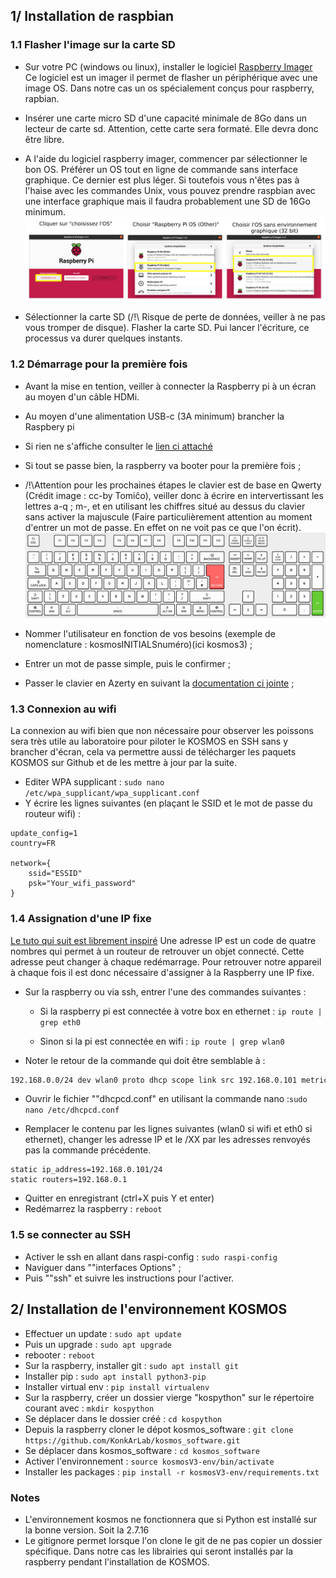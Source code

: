 ## 1/ Installation de raspbian 

### 1.1 Flasher l'image sur la carte SD

 - Sur votre PC (windows ou linux), installer le logiciel [Raspberry Imager](https://www.raspberrypi.com/software/) Ce logiciel est un imager il permet de flasher un périphérique avec une image OS. Dans notre cas un os spécialement conçus pour raspberry, rapbian. 
 - Insérer une carte micro SD d'une capacité minimale de 8Go dans un lecteur de carte sd. Attention, cette carte sera formaté. Elle devra donc être libre.
 - A l'aide du logiciel raspberry imager, commencer par sélectionner le bon OS. Préférer un OS tout en ligne de commande sans interface graphique. Ce dernier est plus léger. Si toutefois vous n'êtes pas à l'haise avec les commandes Unix, vous pouvez prendre raspbian avec une interface graphique mais il faudra probablement une SD de 16Go minimum. 
![IS1-1](pictures/install_software/IS1-1.JPG)
  
 - Sélectionner la carte SD (/!\ Risque de perte de données, veiller à ne pas vous tromper de disque). Flasher la carte SD. Pui lancer l'écriture, ce processus va durer quelques instants. 



### 1.2 Démarrage pour la première fois

 - Avant la mise en tention, veiller à connecter la Raspberry pi à un écran au moyen d'un câble HDMi. 
 - Au moyen d'une alimentation USB-c (3A minimum) brancher la Raspbery pi
 - Si rien ne s'affiche consulter le [lien ci attaché](https://kosmos.fish/wiki/?FormTechno&vue=consulter&action=voir_fiche&id_fiche=ResoluPasDAffichageHdmiAuDemarrageDeL&message=ajout_ok)
 - Si tout se passe bien, la raspberry va booter pour la première fois ;
 - /!\Attention pour les prochaines étapes le clavier est de base en Qwerty (Crédit image : cc-by Tomiĉo), veiller donc à écrire en intervertissant les lettres a-q ; m-, et en utilisant les chiffres situé au dessus du clavier sans activer la majuscule (Faire particulièrement attention au moment d'entrer un mot de passe. En effet on ne voit pas ce que l'on écrit).
![IS1-2](pictures/install_software/IS1-2.JPG)


 - Nommer l'utilisateur en fonction de vos besoins (exemple de nomenclature : kosmosINITIALSnuméro)(ici kosmos3) ;
 - Entrer un mot de passe simple, puis le confirmer ;
 - Passer le clavier en Azerty en suivant la [documentation ci jointe](https://alain-michel.canoprof.fr/eleve/tutoriels/raspberry/premiers-pas-raspberrypi/activities/clavier-en-francais.html) ;

### 1.3 Connexion au wifi
La connexion au wifi bien que non nécessaire pour observer les poissons sera très utile au laboratoire pour piloter le KOSMOS en SSH sans y brancher d'écran, cela va permettre aussi de télécharger les paquets KOSMOS sur Github et de les mettre à jour par la suite.

 - Editer WPA supplicant : ```sudo nano /etc/wpa_supplicant/wpa_supplicant.conf```
 - Y écrire les lignes suivantes (en plaçant le SSID et le mot de passe du routeur wifi) : 
```ctrl_interface=DIR=/var/run/wpa_supplicant GROUP=netdev
update_config=1
country=FR
 
network={
    ssid="ESSID"
    psk="Your_wifi_password"
}
```


### 1.4 Assignation d'une IP fixe
[Le tuto qui suit est librement inspiré](https://raspberry-pi.fr/ip-locale-fixe/)
Une adresse IP est un code de quatre nombres qui permet à un routeur de retrouver un objet connecté. Cette adresse peut changer à chaque redémarrage. Pour retrouver notre appareil à chaque fois il est donc nécessaire d'assigner à la Raspberry une IP fixe.

 - Sur la raspberry ou via ssh, entrer l'une des commandes suivantes :
 	- Si la raspberry pi est connectée à votre box en ethernet : ```ip route | grep eth0```
	
	- Sinon si la pi est connectée en wifi : ```ip route | grep wlan0```
 
 - Noter le retour de la commande qui doit être semblable à :
  ```default via 192.168.0.1 dev wlan0 src 192.168.0.101 metric 303 
192.168.0.0/24 dev wlan0 proto dhcp scope link src 192.168.0.101 metric 303
```

 - Ouvrir le fichier ""dhcpcd.conf" en utilisant la commande nano :```sudo nano /etc/dhcpcd.conf```

 - Remplacer le contenu par les lignes suivantes (wlan0 si wifi et eth0 si ethernet), changer les adresse IP et le /XX par les adresses renvoyés pas la commande précédente.
  ```interface wlan0
static ip_address=192.168.0.101/24
static routers=192.168.0.1
```

 - Quitter en enregistrant (ctrl+X puis Y et enter)
 - Redémarrez la raspberry : ```reboot```



### 1.5 se connecter au SSH
 - Activer le ssh en allant dans raspi-config : 
 ```sudo raspi-config```
 - Naviguer dans ""interfaces Options" ;
 - Puis ""ssh" et suivre les instructions pour l'activer. 




## 2/ Installation de l'environnement KOSMOS

 - Effectuer un update : ```sudo apt update```
 - Puis un upgrade : ```sudo apt upgrade```
 - rebooter : ```reboot```
 - Sur la raspberry, installer git : ```sudo apt install git```
 - Installer pip : ```sudo apt install python3-pip```
 - Installer virtual env : ```pip install virtualenv```
 - Sur la raspberry, créer un dossier vierge "kospython" sur le répertoire courant avec : ```mkdir kospython```
 - Se déplacer dans le dossier créé : ```cd kospython```
 - Depuis la raspberry cloner le dépot kosmos_software : ```git clone https://github.com/KonkArLab/kosmos_software.git```
 - Se déplacer dans kosmos_software : ```cd kosmos_software```
 - Activer l'environnement : ```source kosmosV3-env/bin/activate```
 - Installer les packages : ```pip install -r kosmosV3-env/requirements.txt```
 
 

### Notes
 - L'environnement kosmos ne fonctionnera que si Python est installé sur la bonne version. Soit la 2.7.16
 - Le gitignore permet lorsque l'on clone le git de ne pas copier un dossier spécifique. Dans notre cas les librairies qui seront installés par la raspberry pendant l'installation de KOSMOS. 
 
